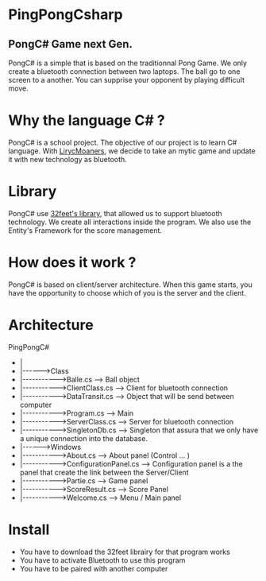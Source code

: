 # PingPongCsharp

## PongC# Game next Gen. 

PongC# is a simple that is based on the traditionnal Pong Game. We only create a bluetooth connection between two laptops. The ball go to one screen to a another. You can supprise your opponent by playing difficult move. 

# Why the language C# ?

PongC# is a school project. The objective of our project is to learn C# language. 
With [LirycMoaners](https://github.com/LirycMoaners), we decide to take an mytic game and update it with new technology as bluetooth. 

# Library 

PongC# use [32feet's library](https://32feet.codeplex.com/), that allowed us to support bluetooth technology. 
We create all interactions inside the program. 
We also use the Entity's Framework for the score management. 

# How does it work ?

PongC# is based on client/server architecture. When this game starts, you have the opportunity to choose which of you is the server and the client. 

# Architecture 

PingPongC#
* |
* |------>Class
* |----------->Balle.cs --> Ball object
* |----------->ClientClass.cs --> Client for bluetooth connection
* |----------->DataTransit.cs --> Object that will be send between computer
* |----------->Program.cs --> Main
* |----------->ServerClass.cs --> Server for bluetooth connection
* |----------->SingletonDb.cs --> Singleton that assura that we only have a unique connection into the database.
* |------>Windows
* |----------->About.cs --> About panel (Control ... ) 
* |----------->ConfigurationPanel.cs --> Configuration panel is a the panel that create the link between the Server/Client
* |----------->Partie.cs --> Game panel
* |----------->ScoreResult.cs --> Score Panel
* |----------->Welcome.cs --> Menu / Main panel

# Install
* You have to download the 32feet librairy for that program works
* You have to activate Bluetooth to use this program
* You have to be paired with another computer
